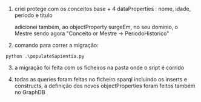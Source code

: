 1. criei protege com os conceitos base + 4 dataProperties : nome, idade, periodo e titulo

   adicionei também, ao objectProperty surgeEm, no seu dominio, o Mestre
   sendo agora "Conceito or Mestre -> PeriodoHistorico"

2. comando para correr a migração:

```
python .\populateSapientia.py
```

3. a migração foi feita com os ficheiros na pasta onde o sript é corrido

4. todas as queries foram feitas no ficheiro sparql incluindo os inserts e constructs, a definição dos novos objectProperties foram feitos também no GraphDB
